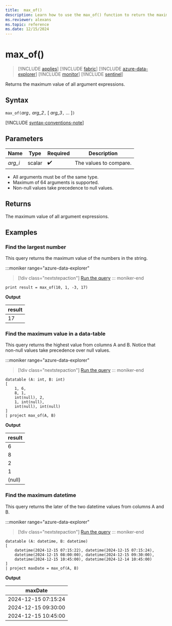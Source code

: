 ```yaml
---
title:  max_of()
description: Learn how to use the max_of() function to return the maximum value of all argument expressions.
ms.reviewer: alexans
ms.topic: reference
ms.date: 12/15/2024
---
```

# max_of()

> [!INCLUDE [applies](../includes/applies-to-version/applies.md)] [!INCLUDE [fabric](../includes/applies-to-version/fabric.md)] [!INCLUDE [azure-data-explorer](../includes/applies-to-version/azure-data-explorer.md)] [!INCLUDE [monitor](../includes/applies-to-version/monitor.md)] [!INCLUDE [sentinel](../includes/applies-to-version/sentinel.md)]

Returns the maximum value of all argument expressions.

## Syntax

`max_of(`*arg*`,` *arg_2*`,` [ *arg_3*`,` ... ]`)`

[!INCLUDE [syntax-conventions-note](../includes/syntax-conventions-note.md)]

## Parameters

| Name | Type | Required | Description |
|--|--|--|--|
|*arg_i* | scalar |  :heavy_check_mark: | The values to compare.|

* All arguments must be of the same type.
* Maximum of 64 arguments is supported.
* Non-null values take precedence to null values.

## Returns

The maximum value of all argument expressions.

## Examples

### Find the largest number

This query returns the maximum value of the numbers in the string.

:::moniker range="azure-data-explorer"
> [!div class="nextstepaction"]
> <a href="https://dataexplorer.azure.com/clusters/help/databases/Samples?query=H4sIAAAAAAAAAysoyswrUShKLS7NKVGwVchNrIjPT9MwNNBRMNRR0DUGUuaaADn0q08kAAAA" target="_blank">Run the query</a>
::: moniker-end

```kusto
print result = max_of(10, 1, -3, 17) 
```

**Output**

|result|
|---|
|17|

### Find the maximum value in a data-table

This query returns the highest value from columns A and B. Notice that non-null values take precedence over null values.

:::moniker range="azure-data-explorer"
> [!div class="nextstepaction"]
> <a href="https://dataexplorer.azure.com/clusters/help/databases/Samples?query=H4sIAAAAAAAAA0tJLAHCpJxUBQ1HK4XMvBIdBScwrcnLFc3LpQAEhjoKZjoQpoUOkAdhApVo5JXm5GjqKBjpwBUiRDFUwZm8XLG8XDUKBUX5WanJJQq5iRXx+WkajkCLNQGMk9JIjgAAAA==" target="_blank">Run the query</a>
::: moniker-end

```kusto
datatable (A: int, B: int)
[
    1, 6,
    8, 1,
    int(null), 2,
    1, int(null),
    int(null), int(null)
]
| project max_of(A, B)
```

**Output**

|result|
|---|
|6|
|8|
|2|
|1|
|(null)|

### Find the maximum datetime

This query returns the later of the two datetime values from columns A and B.

:::moniker range="azure-data-explorer"
> [!div class="nextstepaction"]
> <a href="https://dataexplorer.azure.com/clusters/help/databases/Samples?query=H4sIAAAAAAAAA0tJLAHCpJxUBQ1HK4WUxJLUkszcVB0FJwRHkyuaSwEIYHwNIwMjE11DI11DUwUDcytDUysjI00dfNImmjq4TbCwMjAAIlwmWFoZQ6RxmmBoYGViissEE4Q0VyxXjUJBUX5WanKJQm5ihQtQsYItiBWfn6bhCPSzJgDRvgLNDgEAAA%3D%3D" target="_blank">Run the query</a>
::: moniker-end

```kusto
datatable (A: datetime, B: datetime)
[
    datetime(2024-12-15 07:15:22), datetime(2024-12-15 07:15:24),
    datetime(2024-12-15 08:00:00), datetime(2024-12-15 09:30:00),
    datetime(2024-12-15 10:45:00), datetime(2024-12-14 10:45:00)
]
| project maxDate = max_of(A, B)
```

**Output**

| maxDate |
| --- |
| 2024-12-15 07:15:24 |
| 2024-12-15 09:30:00 |
| 2024-12-15 10:45:00 |
